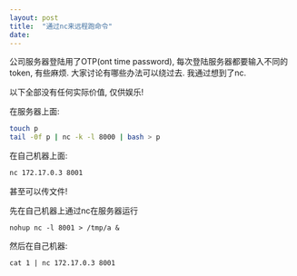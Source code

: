 ```yaml
---
layout: post
title:  "通过nc来远程跑命令"
date:   
---
```


公司服务器登陆用了OTP(ont time password), 每次登陆服务器都要输入不同的token, 有些麻烦. 大家讨论有哪些办法可以绕过去. 我通过想到了nc.

以下全部没有任何实际价值, 仅供娱乐!

在服务器上面:

```sh
touch p
tail -0f p | nc -k -l 8000 | bash > p
```

在自己机器上面:

```sh
nc 172.17.0.3 8001
```

甚至可以传文件!

先在自己机器上通过nc在服务器运行

    nohup nc -l 8001 > /tmp/a &

然后在自己机器:

    cat 1 | nc 172.17.0.3 8001
